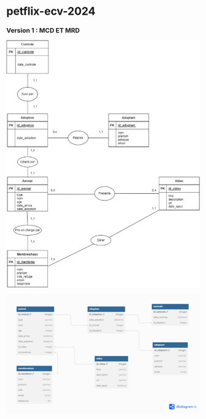 # petflix-ecv-2024

### Version 1 : MCD ET MRD
![alt text](https://github.com/pierreBeuselinck/petflix-ecv-2024/blob/main/schema/PetFlix.drawio.png?raw=true)

![alt text](https://github.com/pierreBeuselinck/petflix-ecv-2024/blob/main/schema/PetFlix.png?raw=true)
